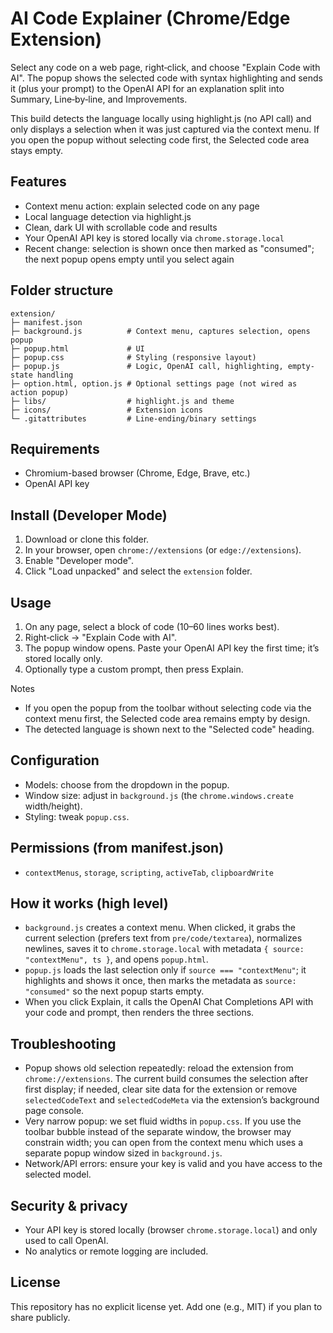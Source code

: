 # AI Code Explainer (Chrome/Edge Extension)

Select any code on a web page, right‑click, and choose "Explain Code with AI". The popup shows the selected code with syntax highlighting and sends it (plus your prompt) to the OpenAI API for an explanation split into Summary, Line‑by‑line, and Improvements.

This build detects the language locally using highlight.js (no API call) and only displays a selection when it was just captured via the context menu. If you open the popup without selecting code first, the Selected code area stays empty.

## Features
- Context menu action: explain selected code on any page
- Local language detection via highlight.js
- Clean, dark UI with scrollable code and results
- Your OpenAI API key is stored locally via `chrome.storage.local`
- Recent change: selection is shown once then marked as "consumed"; the next popup opens empty until you select again

## Folder structure
```
extension/
├─ manifest.json
├─ background.js          # Context menu, captures selection, opens popup
├─ popup.html             # UI
├─ popup.css              # Styling (responsive layout)
├─ popup.js               # Logic, OpenAI call, highlighting, empty-state handling
├─ option.html, option.js # Optional settings page (not wired as action popup)
├─ libs/                  # highlight.js and theme
├─ icons/                 # Extension icons
└─ .gitattributes         # Line-ending/binary settings
```

## Requirements
- Chromium-based browser (Chrome, Edge, Brave, etc.)
- OpenAI API key

## Install (Developer Mode)
1. Download or clone this folder.
2. In your browser, open `chrome://extensions` (or `edge://extensions`).
3. Enable "Developer mode".
4. Click "Load unpacked" and select the `extension` folder.

## Usage
1. On any page, select a block of code (10–60 lines works best).
2. Right‑click → "Explain Code with AI".
3. The popup window opens. Paste your OpenAI API key the first time; it’s stored locally only.
4. Optionally type a custom prompt, then press Explain.

Notes
- If you open the popup from the toolbar without selecting code via the context menu first, the Selected code area remains empty by design.
- The detected language is shown next to the "Selected code" heading.

## Configuration
- Models: choose from the dropdown in the popup.
- Window size: adjust in `background.js` (the `chrome.windows.create` width/height).
- Styling: tweak `popup.css`.

## Permissions (from manifest.json)
- `contextMenus`, `storage`, `scripting`, `activeTab`, `clipboardWrite`

## How it works (high level)
- `background.js` creates a context menu. When clicked, it grabs the current selection (prefers text from `pre/code/textarea`), normalizes newlines, saves it to `chrome.storage.local` with metadata `{ source: "contextMenu", ts }`, and opens `popup.html`.
- `popup.js` loads the last selection only if `source === "contextMenu"`; it highlights and shows it once, then marks the metadata as `source: "consumed"` so the next popup starts empty.
- When you click Explain, it calls the OpenAI Chat Completions API with your code and prompt, then renders the three sections.

## Troubleshooting
- Popup shows old selection repeatedly: reload the extension from `chrome://extensions`. The current build consumes the selection after first display; if needed, clear site data for the extension or remove `selectedCodeText` and `selectedCodeMeta` via the extension’s background page console.
- Very narrow popup: we set fluid widths in `popup.css`. If you use the toolbar bubble instead of the separate window, the browser may constrain width; you can open from the context menu which uses a separate popup window sized in `background.js`.
- Network/API errors: ensure your key is valid and you have access to the selected model.

## Security & privacy
- Your API key is stored locally (browser `chrome.storage.local`) and only used to call OpenAI.
- No analytics or remote logging are included.

## License
This repository has no explicit license yet. Add one (e.g., MIT) if you plan to share publicly.
